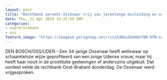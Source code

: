 ```yaml
---
layout: post
title: "Rechtbank spreekt Ossenaar vrij van jarenlange misleiding en seksuele uitbuiting Udense"
date: Thu, 11 Apr 2019 13:25:59 GMT
categories: 
- noord-brabant 
- oss 
feature_image: "https://images4.persgroep.net/rcs/EdAUuZUeNQnfOM-DfW-oriEKtT4/diocontent/115942676/_fitwidth/400/?appId=21791a8992982cd8da851550a453bd7f&quality=0.7"
---
```


DEN BOSCH/OSS/UDEN - Een 34-jarige Ossenaar heeft weliswaar op schaamteloze wijze geprofiteerd van een jonge Udense vrouw, maar hij heeft haar nooit in de prostitutie gedwongen of anderszins uitgebuit. Dat oordeel velde de rechtbank Oost-Brabant donderdag. De Ossenaar werd vrijgesproken.
